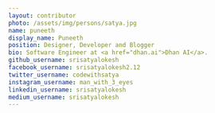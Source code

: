 ```yaml
---
layout: contributor
photo: /assets/img/persons/satya.jpg
name: puneeth
display_name: Puneeth
position: Designer, Developer and Blogger
bio: Software Engineer at <a href="dhan.ai">Dhan AI</a>.
github_username: srisatyalokesh
facebook_username: srisatyalokesh2.12
twitter_username: codewithsatya
instagram_username: man_with_3_eyes
linkedin_username: srisatyalokesh
medium_username: srisatyalokesh
---
```


